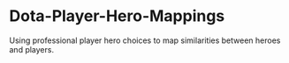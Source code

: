 # Dota-Player-Hero-Mappings
Using professional player hero choices to map similarities between heroes and players.

